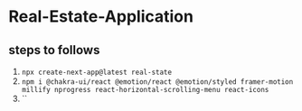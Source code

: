 # Real-Estate-Application

## steps to follows

1. `npx create-next-app@latest real-state`
2. `npm i @chakra-ui/react @emotion/react @emotion/styled framer-motion millify nprogress react-horizontal-scrolling-menu react-icons`
3. ``
